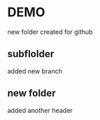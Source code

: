# DEMO
new folder created for github


## subflolder

added new branch

## new folder

added another header